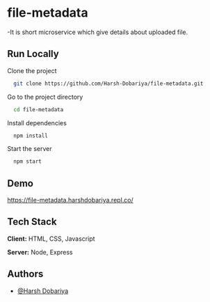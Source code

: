 # file-metadata

-It is short microservice which give details about uploaded file.

## Run Locally

Clone the project

```bash
  git clone https://github.com/Harsh-Dobariya/file-metadata.git
```

Go to the project directory

```bash
  cd file-metadata
```

Install dependencies

```bash
  npm install
```

Start the server

```bash
  npm start
```
## Demo

https://file-metadata.harshdobariya.repl.co/

## Tech Stack

**Client:** HTML, CSS, Javascript

**Server:** Node, Express


## Authors

- [@Harsh Dobariya](https://github.com/Harsh-Dobariya)

